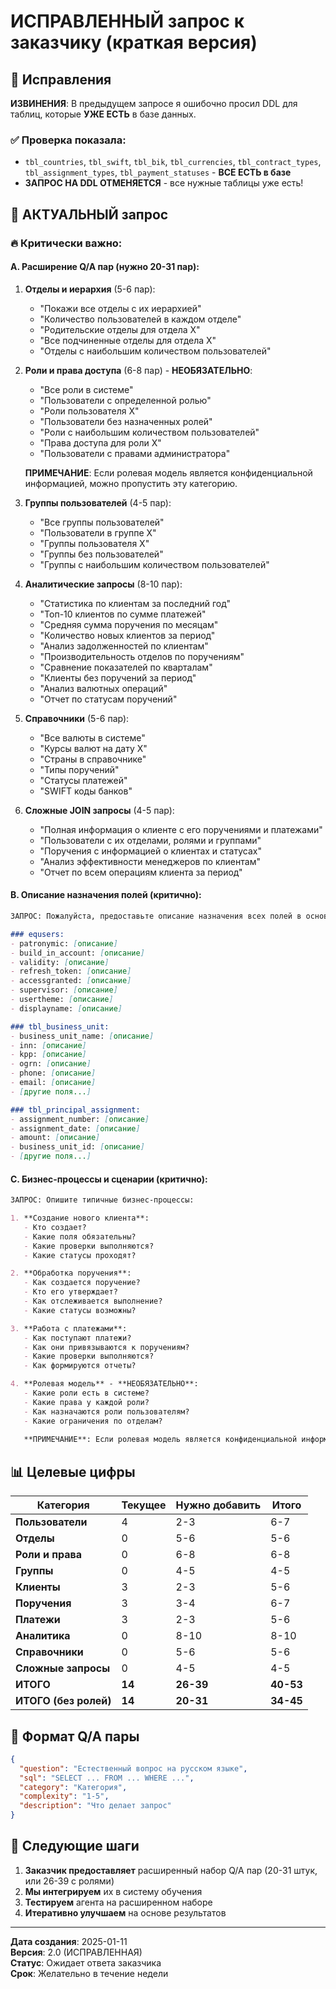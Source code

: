 # ИСПРАВЛЕННЫЙ запрос к заказчику (краткая версия)

## 🔄 Исправления

**ИЗВИНЕНИЯ**: В предыдущем запросе я ошибочно просил DDL для таблиц, которые **УЖЕ ЕСТЬ** в базе данных.

### ✅ Проверка показала:
- `tbl_countries`, `tbl_swift`, `tbl_bik`, `tbl_currencies`, `tbl_contract_types`, `tbl_assignment_types`, `tbl_payment_statuses` - **ВСЕ ЕСТЬ в базе**
- **ЗАПРОС НА DDL ОТМЕНЯЕТСЯ** - все нужные таблицы уже есть!

## 🎯 АКТУАЛЬНЫЙ запрос

### 🔥 Критически важно:

#### A. **Расширение Q/A пар** (нужно 20-31 пар):

1. **Отделы и иерархия** (5-6 пар):
   - "Покажи все отделы с их иерархией"
   - "Количество пользователей в каждом отделе"
   - "Родительские отделы для отдела X"
   - "Все подчиненные отделы для отдела X"
   - "Отделы с наибольшим количеством пользователей"

2. **Роли и права доступа** (6-8 пар) - **НЕОБЯЗАТЕЛЬНО**:
   - "Все роли в системе"
   - "Пользователи с определенной ролью"
   - "Роли пользователя X"
   - "Пользователи без назначенных ролей"
   - "Роли с наибольшим количеством пользователей"
   - "Права доступа для роли X"
   - "Пользователи с правами администратора"
   
   **ПРИМЕЧАНИЕ**: Если ролевая модель является конфиденциальной информацией, можно пропустить эту категорию.

3. **Группы пользователей** (4-5 пар):
   - "Все группы пользователей"
   - "Пользователи в группе X"
   - "Группы пользователя X"
   - "Группы без пользователей"
   - "Группы с наибольшим количеством пользователей"

4. **Аналитические запросы** (8-10 пар):
   - "Статистика по клиентам за последний год"
   - "Топ-10 клиентов по сумме платежей"
   - "Средняя сумма поручения по месяцам"
   - "Количество новых клиентов за период"
   - "Анализ задолженностей по клиентам"
   - "Производительность отделов по поручениям"
   - "Сравнение показателей по кварталам"
   - "Клиенты без поручений за период"
   - "Анализ валютных операций"
   - "Отчет по статусам поручений"

5. **Справочники** (5-6 пар):
   - "Все валюты в системе"
   - "Курсы валют на дату X"
   - "Страны в справочнике"
   - "Типы поручений"
   - "Статусы платежей"
   - "SWIFT коды банков"

6. **Сложные JOIN запросы** (4-5 пар):
   - "Полная информация о клиенте с его поручениями и платежами"
   - "Пользователи с их отделами, ролями и группами"
   - "Поручения с информацией о клиентах и статусах"
   - "Анализ эффективности менеджеров по клиентам"
   - "Отчет по всем операциям клиента за период"

#### B. **Описание назначения полей** (критично):
```markdown
ЗАПРОС: Пожалуйста, предоставьте описание назначения всех полей в основных таблицах:

### equsers:
- patronymic: [описание]
- build_in_account: [описание] 
- validity: [описание]
- refresh_token: [описание]
- accessgranted: [описание]
- supervisor: [описание]
- usertheme: [описание]
- displayname: [описание]

### tbl_business_unit:
- business_unit_name: [описание]
- inn: [описание]
- kpp: [описание]
- ogrn: [описание]
- phone: [описание]
- email: [описание]
- [другие поля...]

### tbl_principal_assignment:
- assignment_number: [описание]
- assignment_date: [описание]
- amount: [описание]
- business_unit_id: [описание]
- [другие поля...]
```

#### C. **Бизнес-процессы и сценарии** (критично):
```markdown
ЗАПРОС: Опишите типичные бизнес-процессы:

1. **Создание нового клиента**:
   - Кто создает?
   - Какие поля обязательны?
   - Какие проверки выполняются?
   - Какие статусы проходят?

2. **Обработка поручения**:
   - Как создается поручение?
   - Кто его утверждает?
   - Как отслеживается выполнение?
   - Какие статусы возможны?

3. **Работа с платежами**:
   - Как поступают платежи?
   - Как они привязываются к поручениям?
   - Какие проверки выполняются?
   - Как формируются отчеты?

4. **Ролевая модель** - **НЕОБЯЗАТЕЛЬНО**:
   - Какие роли есть в системе?
   - Какие права у каждой роли?
   - Как назначаются роли пользователям?
   - Какие ограничения по отделам?
   
   **ПРИМЕЧАНИЕ**: Если ролевая модель является конфиденциальной информацией, можно пропустить этот раздел.
```

## 📊 Целевые цифры

| Категория | Текущее | Нужно добавить | Итого |
|-----------|---------|----------------|-------|
| **Пользователи** | 4 | 2-3 | 6-7 |
| **Отделы** | 0 | 5-6 | 5-6 |
| **Роли и права** | 0 | 6-8 | 6-8 | **НЕОБЯЗАТЕЛЬНО** |
| **Группы** | 0 | 4-5 | 4-5 |
| **Клиенты** | 3 | 2-3 | 5-6 |
| **Поручения** | 3 | 3-4 | 6-7 |
| **Платежи** | 3 | 2-3 | 5-6 |
| **Аналитика** | 0 | 8-10 | 8-10 |
| **Справочники** | 0 | 5-6 | 5-6 |
| **Сложные запросы** | 0 | 4-5 | 4-5 |
| **ИТОГО** | **14** | **26-39** | **40-53** |
| **ИТОГО (без ролей)** | **14** | **20-31** | **34-45** |

## 📝 Формат Q/A пары

```json
{
  "question": "Естественный вопрос на русском языке",
  "sql": "SELECT ... FROM ... WHERE ...",
  "category": "Категория",
  "complexity": "1-5",
  "description": "Что делает запрос"
}
```

## 🚀 Следующие шаги

1. **Заказчик предоставляет** расширенный набор Q/A пар (20-31 штук, или 26-39 с ролями)
2. **Мы интегрируем** их в систему обучения
3. **Тестируем** агента на расширенном наборе
4. **Итеративно улучшаем** на основе результатов

---
**Дата создания**: 2025-01-11  
**Версия**: 2.0 (ИСПРАВЛЕННАЯ)  
**Статус**: Ожидает ответа заказчика  
**Срок**: Желательно в течение недели
